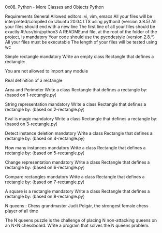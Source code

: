 0x08. Python - More Classes and Objects Python



Requirements General Allowed editors: vi, vim, emacs All your files will be interpreted/compiled on Ubuntu 20.04 LTS using python3 (version 3.8.5) All your files should end with a new line The first line of all your files should be exactly #!/usr/bin/python3 A README.md file, at the root of the folder of the project, is mandatory Your code should use the pycodestyle (version 2.8.*) All your files must be executable The length of your files will be tested using wc



Simple rectangle mandatory Write an empty class Rectangle that defines a rectangle:

You are not allowed to import any module



Real definition of a rectangle



Area and Perimeter Write a class Rectangle that defines a rectangle by: (based on 1-rectangle.py)



String representation mandatory Write a class Rectangle that defines a rectangle by: (based on 2-rectangle.py)



Eval is magic mandatory Write a class Rectangle that defines a rectangle by: (based on 3-rectangle.py)



Detect instance deletion mandatory Write a class Rectangle that defines a rectangle by: (based on 4-rectangle.py)



How many instances mandatory Write a class Rectangle that defines a rectangle by: (based on 5-rectangle.py)



Change representation mandatory Write a class Rectangle that defines a rectangle by: (based on 6-rectangle.py)



Compare rectangles mandatory Write a class Rectangle that defines a rectangle by: (based on 7-rectangle.py)



A square is a rectangle mandatory Write a class Rectangle that defines a rectangle by: (based on 8-rectangle.py)



N queens : Chess grandmaster Judit Polgár, the strongest female chess player of all time



The N queens puzzle is the challenge of placing N non-attacking queens on an N×N chessboard. Write a program that solves the N queens problem.
